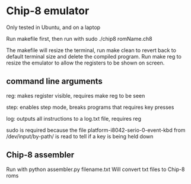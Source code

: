 # Chip-8 emulator
Only tested in Ubuntu, and on a laptop

Run makefile first, then run with sudo ./chip8 romName.ch8

The makefile will resize the terminal, run make clean to revert back to default
terminal size and delete the compiled program.  Run make reg to resize the emulator to allow the registers to be shown on screen.

## command line arguments

reg: makes register visible, requires make reg to be seen

step: enables step mode, breaks programs that requires key presses

log: outputs all instructions to a log.txt file, requires reg

sudo is required because the file platform-i8042-serio-0-event-kbd from /dev/input/by-path/ is read to tell if a key is being held down

## Chip-8 assembler
Run with python assembler.py filename.txt
Will convert txt files to Chip-8 roms

